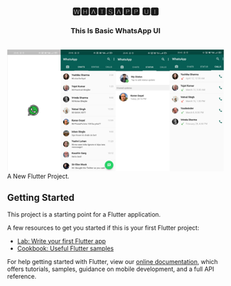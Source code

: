 <h2 align="center">🆆🅷🅰🆃🆂🅰🅿🅿 🆄🅸</h2>

<h3 align="center">This Is Basic WhatsApp UI</h3>
<br>
<img src="whatsapp.png">
A New Flutter Project.

## Getting Started

This project is a starting point for a Flutter application.

A few resources to get you started if this is your first Flutter project:

- [Lab: Write your first Flutter app](https://flutter.dev/docs/get-started/codelab)
- [Cookbook: Useful Flutter samples](https://flutter.dev/docs/cookbook)

For help getting started with Flutter, view our
[online documentation](https://flutter.dev/docs), which offers tutorials,
samples, guidance on mobile development, and a full API reference.
